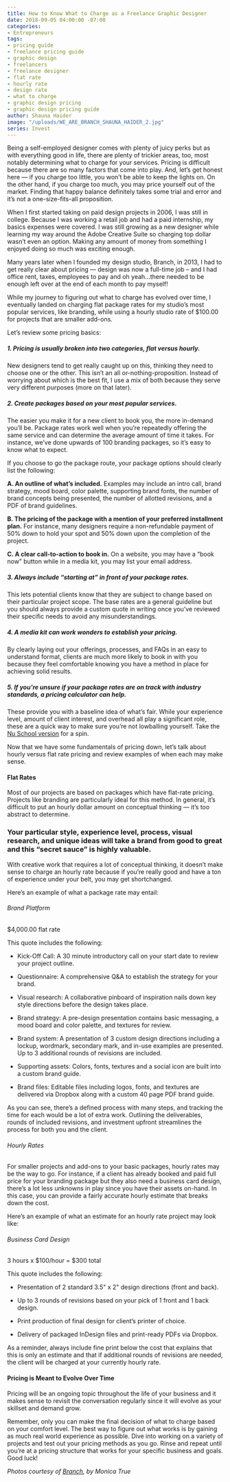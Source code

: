 ```yaml
---
title: How to Know What to Charge as a Freelance Graphic Designer
date: 2018-09-05 04:00:00 -07:00
categories:
- Entrepreneurs
tags:
- pricing guide
- freelance pricing guide
- graphic design
- freelancers
- freelance designer
- flat rate
- hourly rate
- design rate
- what to charge
- graphic design pricing
- graphic design pricing guide
author: Shauna Haider
image: "/uploads/WE_ARE_BRANCH_SHAUNA_HAIDER_2.jpg"
series: Invest
---
```


Being a self-employed designer comes with plenty of juicy perks but as with everything good in life, there are plenty of trickier areas, too, most notably determining what to charge for your services. Pricing is difficult because there are so many factors that come into play. And, let’s get honest here — if you charge too little, you won’t be able to keep the lights on. On the other hand, if you charge too much, you may price yourself out of the market. Finding that happy balance definitely takes some trial and error and it’s not a one-size-fits-all proposition.

When I first started taking on paid design projects in 2006, I was still in college. Because I was working a retail job and had a paid internship, my basics expenses were covered. I was still growing as a new designer while learning my way around the Adobe Creative Suite so charging top dollar wasn’t even an option. Making any amount of money from something I enjoyed doing so much was exciting enough.

Many years later when I founded my design studio, Branch, in 2013, I had to get really clear about pricing — design was now a full-time job – and I had office rent, taxes, employees to pay and oh yeah…there needed to be enough left over at the end of each month to pay myself!

While my journey to figuring out what to charge has evolved over time, I eventually landed on charging flat package rates for my studio’s most popular services, like branding, while using a hourly studio rate of $100.00 for projects that are smaller add-ons.

Let’s review some pricing basics:

##### 1. Pricing is usually broken into two categories, flat versus hourly.

New designers tend to get really caught up on this, thinking they need to choose one or the other. This isn’t an all or-nothing-proposition. Instead of worrying about which is the best fit, I use a mix of both because they serve very different purposes (more on that later).

##### 2. Create packages based on your most popular services.

The easier you make it for a new client to book you, the more in-demand you’ll be. Package rates work well when you’re repeatedly offering the same service and can determine the average amount of time it takes. For instance, we’ve done upwards of 100 branding packages, so it’s easy to know what to expect.

If you choose to go the package route, your package options should clearly list the following:

**A. An outline of what’s included.** Examples may include an intro call, brand strategy, mood board, color palette, supporting brand fonts, the number of brand concepts being presented, the number of allotted revisions, and a PDF of brand guidelines.

**B. The pricing of the package with a mention of your preferred installment plan.** For instance, many designers require a non-refundable payment of 50% down to hold your spot and 50% down upon the completion of the project.

**C. A clear call-to-action to book in.** On a website, you may have a “book now” button while in a media kit, you may list your email address.

##### 3. Always include “starting at” in front of your package rates.

This lets potential clients know that they are subject to change based on their particular project scope. The base rates are a general guideline but you should always provide a custom quote in writing once you’ve reviewed their specific needs to avoid any misunderstandings.

##### 4. A media kit can work wonders to establish your pricing.

By clearly laying out your offerings, processes, and FAQs in an easy to understand format, clients are much more likely to book in with you because they feel comfortable knowing you have a method in place for achieving solid results.

##### 5. If you’re unsure if your package rates are on track with industry standards, a pricing calculator can help.

These provide you with a baseline idea of what’s fair. While your experience level, amount of client interest, and overhead all play a significant role, these are a quick way to make sure you’re not lowballing yourself. Take the [Nu School version](http://thenuschool.com/how-much/#/start) for a spin.

Now that we have some fundamentals of pricing down, let’s talk about hourly versus flat rate pricing and review examples of when each may make sense.

#### Flat Rates

Most of our projects are based on packages which have flat-rate pricing. Projects like branding are particularly ideal for this method. In general, it’s difficult to put an hourly dollar amount on conceptual thinking — it’s too abstract to determine. 

### Your particular style, experience level, process, visual research, and unique ideas will take a brand from good to great and this “secret sauce” is highly valuable.

With creative work that requires a lot of conceptual thinking, it doesn’t make sense to charge an hourly rate because if you’re really good and have a ton of experience under your belt, you may get shortchanged.

Here’s an example of what a package rate may entail:

###### Brand Platform 

$4,000.00 flat rate

This quote includes the following:

- Kick-Off Call: A 30 minute introductory call on your start date to review your project outline.

- Questionnaire: A comprehensive Q&A to establish the strategy for your brand.

- Visual research: A collaborative pinboard of inspiration nails down key style directions before the design takes place.

- Brand strategy: A pre-design presentation contains basic messaging, a mood board and color palette, and textures for review.

- Brand system: A presentation of 3 custom design directions including a lockup, wordmark, secondary mark, and in-use examples are presented. Up to 3 additional rounds of revisions are included.

- Supporting assets: Colors, fonts, textures and a social icon are built into a custom brand guide.

- Brand files: Editable files including logos, fonts, and textures are delivered via Dropbox along with a custom 40 page PDF brand guide.

As you can see, there’s a defined process with many steps, and tracking the time for each would be a lot of extra work. Outlining the deliverables, rounds of included revisions, and investment upfront streamlines the process for both you and the client. 

###### Hourly Rates

For smaller projects and add-ons to your basic packages, hourly rates may be the way to go. For instance, if a client has already booked and paid full price for your branding package but they also need a business card design, there’s a lot less unknowns in play since you have their assets on-hand. In this case, you can provide a fairly accurate hourly estimate that breaks down the cost.

Here’s an example of what an estimate for an hourly rate project may look like:

###### Business Card Design

3 hours x $100/hour = $300 total

This quote includes the following:

- Presentation of 2 standard 3.5" x 2" design directions (front and back).

- Up to 3 rounds of revisions based on your pick of 1 front and 1 back design.

- Print production of final design for client’s printer of choice.

- Delivery of packaged InDesign files and print-ready PDFs via Dropbox.

As a reminder, always include fine print below the cost that explains that this is only an estimate and that if additional rounds of revisions are needed, the client will be charged at your currently hourly rate.

#### Pricing is Meant to Evolve Over Time

Pricing will be an ongoing topic throughout the life of your business and it makes sense to revisit the conversation regularly since it will evolve as your skillset and demand grow.

Remember, only you can make the final decision of what to charge based on your comfort level. The best way to figure out what works is by gaining as much real world experience as possible. Dive into working on a variety of projects and test out your pricing methods as you go. Rinse and repeat until you’re at a pricing structure that works for your specific business and goals. Good luck!

_Photos courtesy of [Branch](http://www.wearebranch.com/), by Monica True_